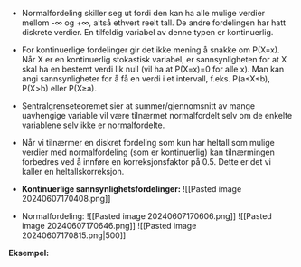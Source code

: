 - Normalfordeling skiller seg ut fordi den kan ha alle mulige verdier mellom -∞ og +∞, altså ethvert reelt tall. De andre fordelingen har hatt diskrete verdier. En tilfeldig variabel av denne typen er kontinuerlig. 
- For kontinuerlige fordelinger gir det ikke mening å snakke om P(X=x). Når X er en kontinuerlig stokastisk variabel, er sannsynligheten for at X skal ha en bestemt verdi lik null (vil ha at P(X=x)=0 for alle x). Man kan angi sannsynligheter for å få en verdi i et intervall, f.eks. P(a≤X≤b), P(X>b) eller P(X≥a).
- Sentralgrenseteoremet sier at summer/gjennomsnitt av mange uavhengige variable vil være tilnærmet normalfordelt selv om de enkelte variablene selv ikke er normalfordelte.
- Når vi tilnærmer en diskret fordeling som kun har heltall som mulige verdier med normalfordeling (som er kontinuerlig) kan tilnærmingen forbedres ved å innføre en korreksjonsfaktor på 0.5. Dette er det vi kaller en heltallskorreksjon. 
- **Kontinuerlige sannsynlighetsfordelinger:**
	![[Pasted image 20240607170408.png]]

- Normalfordeling:
	![[Pasted image 20240607170606.png]]
	![[Pasted image 20240607170646.png]]
	![[Pasted image 20240607170815.png|500]]

**Eksempel:**
